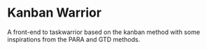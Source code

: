 # Kanban Warrior

A front-end to taskwarrior based on the kanban method with some inspirations
from the PARA and GTD methods.
